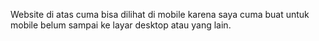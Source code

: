 Website di atas cuma bisa dilihat di mobile karena saya cuma buat untuk mobile belum sampai ke layar desktop atau yang lain.
